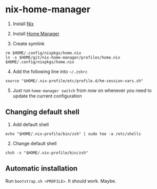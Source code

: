 # nix-home-manager

1. Install [Nix](https://nixos.org/download.html)

2. Install [Home Manager](https://rycee.gitlab.io/home-manager/)

3. Create symlink

```
rm $HOME/.config/nixpkgs/home.nix
ln -s $HOME/git/nix-home-manager/profiles/home.nix $HOME/.config/nixpkgs/home.nix
```

4. Add the following line into `~/.zshrc`

```
source "$HOME/.nix-profile/etc/profile.d/hm-session-vars.sh"
```

5. Just run `home-manager switch` from now on whenever you need to update the current configuration

## Changing default shell

1. Add default shell

```
echo "$HOME/.nix-profile/bin/zsh" | sudo tee -a /etc/shells
```

2. Change default shell

```
chsh -s "$HOME/.nix-profile/bin/zsh"
```

## Automatic installation

Run `bootstrap.sh <PROFILE>`. It should work. Maybe.
